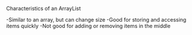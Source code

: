 Characteristics of an ArrayList

-Similar to an array, but can change size
-Good for storing and accessing items quickly
-Not good for adding or removing items in the middle
